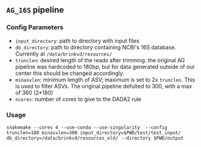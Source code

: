 ## `AG_16S` pipeline

### Config Parameters

- `input_directory`: path to directory with input files
- `db_directory`: path to directory containing NCBI's 16S database. Currently at `/data/brinkvd/resources/`
- `trunclen`: desired length of the reads after trimming.  the original AG pipeline was hardcoded to 180bp, but for data generated outside of our center this should be changed accordingly.
- `minasvlen`: minimum length of ASV; maximum is set to 2x `trunclen`.  This is used to filter ASVs.  The original pipeline defulted to 300, with a max of 360 (2*180)
- `ncores`:  number of cores to give to the DADA2 rule


### Usage
```
snakemake --cores 4 --use-conda --use-singularity  --config trunclen=180 minasvlen=300 input_directory=$PWD/test/test_input/ db_directory=/data/brinkvd/resources_old/ --directory $PWD/output
```
